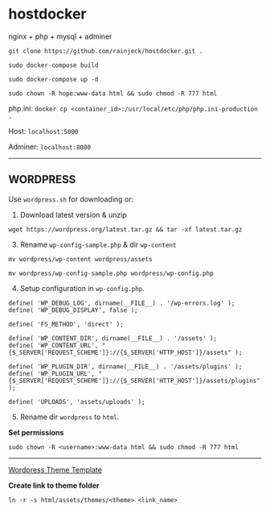 # hostdocker

nginx + php + mysql + adminer

```
git clone https://github.com/rainjeck/hostdocker.git .

sudo docker-compose build

sudo docker-compose up -d

sudo chown -R hope:www-data html && sudo chmod -R 777 html

```

php.ini: `docker cp <container_id>:/usr/local/etc/php/php.ini-production .`

Host: `localhost:5000`

Adminer: `localhost:8080`

---

## WORDPRESS

Use `wordpress.sh` for downloading or:

1. Download latest version & unzip

```
wget https://wordpress.org/latest.tar.gz && tar -xf latest.tar.gz
```

3. Rename `wp-config-sample.php` & dir `wp-content`

```
mv wordpress/wp-content wordpress/assets

mv wordpress/wp-config-sample.php wordpress/wp-config.php
```

4. Setup configuration in `wp-config.php`.

```
define( 'WP_DEBUG_LOG', dirname(__FILE__) . '/wp-errors.log' );
define( 'WP_DEBUG_DISPLAY', false );

define( 'FS_METHOD', 'direct' );

define( 'WP_CONTENT_DIR', dirname(__FILE__) . '/assets' );
define( 'WP_CONTENT_URL', "{$_SERVER['REQUEST_SCHEME']}://{$_SERVER['HTTP_HOST']}/assets" );

define( 'WP_PLUGIN_DIR', dirname(__FILE__) . '/assets/plugins' );
define( 'WP_PLUGIN_URL', "{$_SERVER['REQUEST_SCHEME']}://{$_SERVER['HTTP_HOST']}/assets/plugins" );

define( 'UPLOADS', 'assets/uploads' );
```

5. Rename dir `wordpress` to `html`.


**Set permissions**

```
sudo chown -R <username>:www-data html && sudo chmod -R 777 html
```
---

[Wordpress Theme Template](https://github.com/rainjeck/wordpress)

**Create link to theme folder**

```
ln -r -s html/assets/themes/<theme> <link_name>
```
